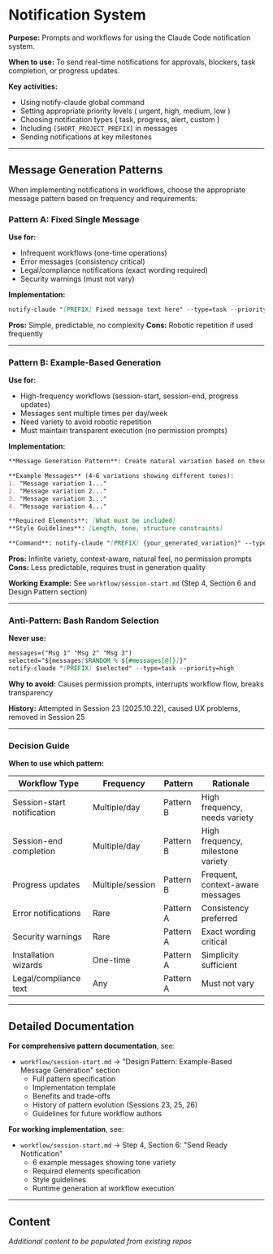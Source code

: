 # Notification System

**Purpose:** Prompts and workflows for using the Claude Code notification system.

**When to use:** To send real-time notifications for approvals, blockers, task completion, or progress updates.

**Key activities:**
- Using notify-claude global command
- Setting appropriate priority levels ( urgent, high, medium, low )
- Choosing notification types ( task, progress, alert, custom )
- Including `[SHORT_PROJECT_PREFIX]` in messages
- Sending notifications at key milestones

---

## Message Generation Patterns

When implementing notifications in workflows, choose the appropriate message pattern based on frequency and requirements:

### Pattern A: Fixed Single Message

**Use for:**
- Infrequent workflows (one-time operations)
- Error messages (consistency critical)
- Legal/compliance notifications (exact wording required)
- Security warnings (must not vary)

**Implementation:**
```markdown
notify-claude "[PREFIX] Fixed message text here" --type=task --priority=high
```

**Pros:** Simple, predictable, no complexity
**Cons:** Robotic repetition if used frequently

---

### Pattern B: Example-Based Generation

**Use for:**
- High-frequency workflows (session-start, session-end, progress updates)
- Messages sent multiple times per day/week
- Need variety to avoid robotic repetition
- Must maintain transparent execution (no permission prompts)

**Implementation:**
```markdown
**Message Generation Pattern**: Create natural variation based on these examples:

**Example Messages** (4-6 variations showing different tones):
1. "Message variation 1..."
2. "Message variation 2..."
3. "Message variation 3..."
4. "Message variation 4..."

**Required Elements**: [What must be included]
**Style Guidelines**: [Length, tone, structure constraints]

**Command**: notify-claude "[PREFIX] {your_generated_variation}" --type=task --priority=high
```

**Pros:** Infinite variety, context-aware, natural feel, no permission prompts
**Cons:** Less predictable, requires trust in generation quality

**Working Example:** See `workflow/session-start.md` (Step 4, Section 6 and Design Pattern section)

---

### Anti-Pattern: Bash Random Selection

**Never use:**
```markdown
messages=("Msg 1" "Msg 2" "Msg 3")
selected="${messages[$RANDOM % ${#messages[@]}]}"
notify-claude "[PREFIX] $selected" --type=task --priority=high
```

**Why to avoid:** Causes permission prompts, interrupts workflow flow, breaks transparency

**History:** Attempted in Session 23 (2025.10.22), caused UX problems, removed in Session 25

---

### Decision Guide

**When to use which pattern:**

| Workflow Type | Frequency | Pattern | Rationale |
|---------------|-----------|---------|-----------|
| Session-start notification | Multiple/day | Pattern B | High frequency, needs variety |
| Session-end completion | Multiple/day | Pattern B | High frequency, milestone variety |
| Progress updates | Multiple/session | Pattern B | Frequent, context-aware messages |
| Error notifications | Rare | Pattern A | Consistency preferred |
| Security warnings | Rare | Pattern A | Exact wording critical |
| Installation wizards | One-time | Pattern A | Simplicity sufficient |
| Legal/compliance text | Any | Pattern A | Must not vary |

---

## Detailed Documentation

**For comprehensive pattern documentation**, see:
- `workflow/session-start.md` → "Design Pattern: Example-Based Message Generation" section
  - Full pattern specification
  - Implementation template
  - Benefits and trade-offs
  - History of pattern evolution (Sessions 23, 25, 26)
  - Guidelines for future workflow authors

**For working implementation**, see:
- `workflow/session-start.md` → Step 4, Section 6: "Send Ready Notification"
  - 6 example messages showing tone variety
  - Required elements specification
  - Style guidelines
  - Runtime generation at workflow execution

---

## Content

_Additional content to be populated from existing repos_

